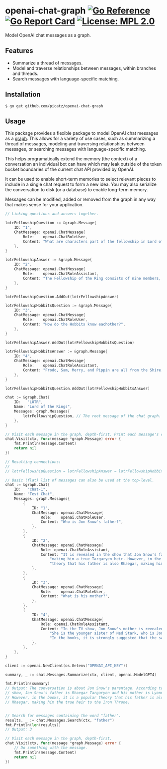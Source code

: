 # openai-chat-graph [![Go Reference](https://pkg.go.dev/badge/github.com/picatz/openai.svg)](https://pkg.go.dev/github.com/picatz/openai-chat-graph) [![Go Report Card](https://goreportcard.com/badge/github.com/picatz/openai-chat-graph)](https://goreportcard.com/report/github.com/picatz/openai-chat-graph) [![License: MPL 2.0](https://img.shields.io/badge/License-MPL_2.0-brightgreen.svg)](https://opensource.org/licenses/MPL-2.0) 
 
Model OpenAI chat messages as a graph.

## Features

- Summarize a thread of messages.
- Model and traverse relationships between messages, within branches and threads.
- Search messages with language-specific matching.

## Installation

```console
$ go get github.com/picatz/openai-chat-graph
```

## Usage

This package provides a flexible package to model OpenAI chat 
messages as a [graph](https://en.wikipedia.org/wiki/Graph_theory).
This allows for a variety of use cases, such as summarizing a
thread of messages, modeling and traversing relationships between
messages, or searching messages with language-specific matching.

This helps programatically extend the memory (the context) of a conversation 
an individual bot can have which may leak outside of the token bucket boundaries 
of the current chat API provided by OpenAI.

It can be used to enable short-term memories to select relevant pieces to 
include in a single chat request to form a new idea. You may also serialize
the conversation to disk (or a database) to enable long-term memory.

Messages can be modified, added or removed from the graph in any way that makes 
sense for your application.

```go
// Linking questions and answers together.

lotrFellowshipQuestion := &graph.Message{
	ID: "1",
	ChatMessage: openai.ChatMessage{
		Role:    openai.ChatRoleUser,
		Content: "What are characters part of the fellowship in Lord of the Rings?",
	},
}

lotrFellowshipAnswer := &graph.Message{
	ID: "2",
	ChatMessage: openai.ChatMessage{
		Role:    openai.ChatRoleAssistant,
		Content: "The Fellowship of the Ring consists of nine members, ...",
	},
}

lotrFellowshipQuestion.AddOut(lotrFellowshipAnswer)

lotrFellowshipHobbitsQuestion := &graph.Message{
	ID: "3",
	ChatMessage: openai.ChatMessage{
		Role:    openai.ChatRoleUser,
		Content: "How do the Hobbits know eachother?",
	},
}

lotrFellowshipAnswer.AddOut(lotrFellowshipHobbitsQuestion)

lotrFellowshipHobbitsAnswer := &graph.Message{
	ID: "4",
	ChatMessage: openai.ChatMessage{
		Role:    openai.ChatRoleAssistant,
		Content: "Frodo, Sam, Merry, and Pippin are all from the Shire, ...",
	},
}

lotrFellowshipHobbitsQuestion.AddOut(lotrFellowshipHobbitsAnswer)

chat := &graph.Chat{
	ID:   "LOTR",
	Name: "Lord of the Rings",
	Messages: graph.Messages{
		lotrFellowshipQuestion, // The root message of the chat graph.
	},
}

// Visit each message in the graph, depth-first. Print each message's content.
chat.Visit(ctx, func(message *graph.Message) error {
	fmt.Println(message.Content)
	return nil
})

// Resulting connections:
//
// lotrFellowshipQuestion → lotrFellowshipAnswer → lotrFellowshipHobbitsQuestion → lotrFellowshipHobbitsAnswer
```

```go
// Basic (flat) list of messages can also be used at the top-level.
chat := &graph.Chat{
	ID:   "chat-1",
	Name: "Test Chat",
	Messages: graph.Messages{
		{
			ID: "1",
			ChatMessage: openai.ChatMessage{
				Role:    openai.ChatRoleUser,
				Content: "Who is Jon Snow's father?",
			},
		},
		{
			ID: "2",
			ChatMessage: openai.ChatMessage{
				Role: openai.ChatRoleAssistant,
				Content: "It is revealed in the show that Jon Snow's father is Rhaegar Targaryen, " +
					"making him a true Targaryen heir. However, in the books, it remains a popular " +
					"theory that his father is also Rhaegar, making him the legitimate heir to the Iron Throne.",
			},
		},
		{
			ID: "3",
			ChatMessage: openai.ChatMessage{
				Role:    openai.ChatRoleUser,
				Content: "What is his mother?",
			},
		},
		{
			ID: "4",
			ChatMessage: openai.ChatMessage{
				Role: openai.ChatRoleAssistant,
				Content: "In the TV show, Jon Snow's mother is revealed to be Lyanna Stark. " +
					"She is the younger sister of Ned Stark, who is Jon Snow's adoptive father. " +
					"In the books, it is strongly suggested that the same is true, but it has not yet been explicitly confirmed.",
			},
		},
	},
}

client := openai.NewClient(os.Getenv("OPENAI_API_KEY"))

summary, _ := chat.Messages.Summarize(ctx, client, openai.ModelGPT4)

fmt.Println(summary)
// Output: The conversation is about Jon Snow's parentage. According to the 
// show, Jon Snow's father is Rhaegar Targaryen and his mother is Lyanna Stark. 
// However, in the books, it is a popular theory that his father is also 
// Rhaegar, making him the true heir to the Iron Throne.


// Search for messages containing the word "father".
results, _ := chat.Messages.Search(ctx, "father")
fmt.Println(len(results))
// Output: 3

// Visit each message in the graph, depth-first.
chat.Visit(ctx, func(message *graph.Message) error {
	// Do something with the message.
	fmt.Println(message.Content)
	return nil
})
```

